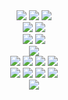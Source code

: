 <div align="center">

  <img src="https://img.shields.io/badge/Python-007C92?style=for-the-badge&logo=python&logoColor=white" />
  <img src="https://img.shields.io/badge/HTML5-E34F26?style=for-the-badge&logo=html5&logoColor=white" />
  <img src="https://img.shields.io/badge/CSS3-1572B6?style=for-the-badge&logo=css3&logoColor=white" />
  <br>
  <img src="https://img.shields.io/badge/Aiohttp-2C5BB4?style=for-the-badge&logo=python&logoColor=white" />
  <img src="https://img.shields.io/badge/BeautifulSoup-4F76E2?style=for-the-badge&logo=python&logoColor=white" />
  <br>
  <img src="https://img.shields.io/badge/Faker-FFB000?style=for-the-badge&logo=python&logoColor=white" />
  <img src="https://img.shields.io/badge/PYDANTIC-ED2466?style=for-the-badge&logo=pydantic&logoColor=white"/>
  <br>
  <img src="https://img.shields.io/badge/Aiogram-3C87D7?style=for-the-badge&logo=python&logoColor=white" />
  <br>
  <img src="https://img.shields.io/badge/SQLite-003B57?style=for-the-badge&logo=sqlite&logoColor=blue" />
  <img src="https://img.shields.io/badge/SQLAlchemy-FDAE45?style=for-the-badge&logo=python&logoColor=white" />
  <img src="https://img.shields.io/badge/PostgreSQL-4169E1?style=for-the-badge&logo=postgresql&logoColor=white" />
  <img src="https://img.shields.io/badge/Redis-D82C20?style=for-the-badge&logo=redis&logoColor=white" />
  <br>
  <img src="https://img.shields.io/badge/Git-F05032?style=for-the-badge&logo=git&logoColor=white" />
  <img src="https://img.shields.io/badge/GitHub-181717?style=for-the-badge&logo=github&logoColor=white" />
  <img src="https://img.shields.io/badge/Docker-2496ED?style=for-the-badge&logo=docker&logoColor=white" />
  <img src="https://img.shields.io/badge/Poetry-000000?style=for-the-badge&logo=poetry&logoColor=white" />
  <br>
  <img src="https://img.shields.io/badge/Windows-0078D6?style=for-the-badge&logo=windows&logoColor=white" />
</div>




